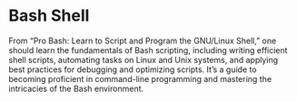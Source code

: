 # Bash Shell
 From “Pro Bash: Learn to Script and Program the GNU/Linux Shell,” one should learn the fundamentals of Bash scripting, including writing efficient shell scripts, automating tasks on Linux and Unix systems, and applying best practices for debugging and optimizing scripts. It’s a guide to becoming proficient in command-line programming and mastering the intricacies of the Bash environment.
